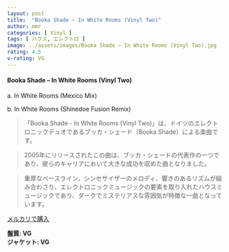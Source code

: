```yaml
---
layout: post
title:  "Booka Shade – In White Rooms (Vinyl Two)"
author: mmr
categories: [ Vinyl ]
tags: [ ハウス, エレクトロ ]
image: ../assets/images/Booka Shade – In White Rooms (Vinyl Two).jpg
rating: 4.5
v-rating: VG
---
```


#### Booka Shade – In White Rooms (Vinyl Two)

a. In White Rooms (Mexico Mix)

b. In White Rooms (Shinedoe Fusion Remix)

> 「Booka Shade - In White Rooms (Vinyl Two)」は、ドイツのエレクトロニックデュオであるブッカ・シェード（Booka Shade）による楽曲です。

> 2005年にリリースされたこの曲は、ブッカ・シェードの代表作の一つであり、彼らのキャリアにおいて大きな成功を収めた曲となりました。

> 重厚なベースライン、シンセサイザーのメロディ、響きのあるリズムが組み合わさり、エレクトロニックミュージックの要素を取り入れたハウスミュージックであり、ダークでミステリアスな雰囲気が特徴な一曲となっています。


[メルカリで購入](https://jp.mercari.com/item/m26356505023)

<div class="mt-4 mb-4 d-flex align-items-center">
<strong class="mr-1">盤質: VG</strong>
</div>
<div class="mt-4 mb-4 d-flex align-items-center">
<strong class="mr-1">ジャケット: VG</strong>
</div>